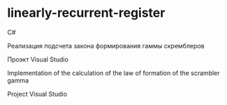 # linearly-recurrent-register
С#

Реализация подсчета закона формирования гаммы скремблеров

Проэкт Visual Studio



Implementation of the calculation of the law of formation of the scrambler gamma

Project Visual Studio
